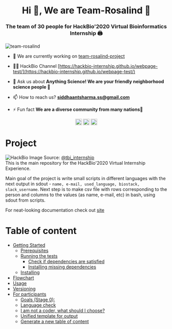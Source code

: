 <h1 align="center">Hi 👋, We are Team-Rosalind 💝</h1>
<h3 align="center">The team of 30 people for HackBio'2020 Virtual Bioinformatics Internship 🖨️</h3>

<p align="left"> <img src="https://komarev.com/ghpvc/?username=team-rosalind" alt="team-rosalind" /> </p>

- 🔭 We are currently working on [team-rosalind-project](team-rosalind-project)

- 👨‍💻 HackBio Channel [https://hackbio-internship.github.io/webpage-test/](https://hackbio-internship.github.io/webpage-test/)

- 💬 Ask us about **Anything Science! We are your friendly neighborhood science people 🔬**

- 📫 How to reach us? **siddhaantsharma.ss@gmail.com**

- ⚡ Fun fact **We are a diverse community from many nations🤗**



<p align="center">
<a href="https://twitter.com/tbi_internship" target="blank"><img align="center" src="https://cdn.jsdelivr.net/npm/simple-icons@3.0.1/icons/twitter.svg" alt="tbi_internship" height="20" width="20" /></a>
<a href="https://instagram.com/ssiddhaantsharma" target="blank"><img align="center" src="https://cdn.jsdelivr.net/npm/simple-icons@3.0.1/icons/instagram.svg" alt="ssiddhaantsharma" height="20" width="20" /></a>
<a href="https://www.youtube.com/c/ucrp4skeqrnbax0od3ybyt1w" target="blank"><img align="center" src="https://cdn.jsdelivr.net/npm/simple-icons@3.0.1/icons/youtube.svg" alt="ucrp4skeqrnbax0od3ybyt1w" height="20" width="20" /></a>
</p>

# Project
![HackBio](https://github.com/Team-Rosalind/team-rosalind-project/blob/master/CPP_Task/HackBio.jfif) 
Image Source: [@tbi_internship](https://twitter.com/tbi_internship)<br>
This is the main repository for the HackBio'2020 Virtual Internship Experience. <br>

Main goal of the project is write small scripts in different languages with the next output in sdout - `name, e-mail, used_language, biostack, slack_username`. Next step is to make csv file with rows corresponding to the person and columns to the values (as name, e-mail, etc) in bash, using sdout from scripts. <br>

For neat-looking documentation check out [site](https://team-rosalind.github.io/team-rosalind-project/)

# Table of content
- [Getting Started](#getting-started)
  * [Prerequisites](#prerequisites)
  * [Running the tests](#running-the-tests)
    + [Check if dependencies are satisfied](#check-if-dependencies-are-satisfied)
    + [Installing missing dependencies](#installing-missing-dependencies)
  * [Installing](#installing)
- [Flowchart](#flowchart)
- [Usage](#usage)
- [Versioning](#versioning)
- [For participants](#for-participants)
  * [Goals (Stage 0):](#goals--stage-0--)
  * [Language check](#language-check)
  * [I am not a coder, what should I choose?](#i-am-not-a-coder--what-should-i-choose-)
  * [Unified template for output](#unified-template-for-output)
  * [Generate a new table of content](#generate-a-new-table-of-content)
